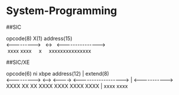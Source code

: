 # System-Programming
##SIC

 opcode(8)    X(1)     address(15)  
<--------->&nbsp;&nbsp;&nbsp;<->&nbsp;&nbsp;&nbsp;<--------------->  
&nbsp;xxxx xxxx&nbsp;&nbsp;&nbsp;&nbsp;&nbsp;x&nbsp;&nbsp;&nbsp;&nbsp;&nbsp;xxxxxxxxxxxxxxx  


##SIC/XE 

 opcode(6)     ni     xbpe         address(12)     |   extend(8)  
<--------->   <-->   <---->   <------------------> | <----------->  
 XXXX   XX     XX     XXXX     XXXX   XXXX   XXXX  |  xxxx   xxxx  
